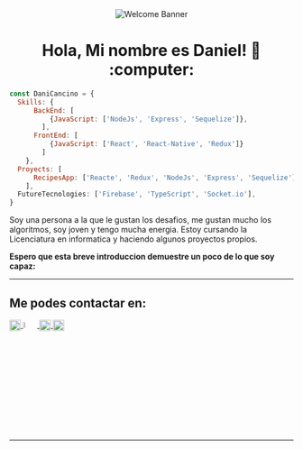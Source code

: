 <div align = 'center'><img src='https://miro.medium.com/max/1360/0*gqO3slLmGb4mUeje.gif' alt='Welcome Banner'  align='center' /></div>
<h1 align="center"> Hola, Mi nombre es Daniel! 👋 :computer: </h1>

```js
const DaniCancino = {
  Skills: {
      BackEnd: [
          {JavaScript: ['NodeJs', 'Express', 'Sequelize']},
        ],
      FrontEnd: [
          {JavaScript: ['React', 'React-Native', 'Redux']}
        ]
    },
  Proyects: [
      RecipesApp: ['Reacte', 'Redux', 'NodeJs', 'Express', 'Sequelize']},
    ],
  FutureTecnologies: ['Firebase', 'TypeScript', 'Socket.io'],
}
```
<div>
  <p>
    Soy una persona a la que le gustan los desafios, me gustan mucho los algoritmos, soy joven y tengo mucha energia.
    Estoy cursando la Licenciatura en informatica y haciendo algunos proyectos propios.  
  </p>
  <strong> Espero que esta breve introduccion demuestre un poco de lo que soy capaz: </strong>
</div>

<hr />

<h2> Me podes contactar en: </h2>

<p>
    <a href="https://www.linkedin.com/in/danicancino-dev/">
      <img align="center" src="https://cdn.jsdelivr.net/npm/simple-icons@3.0.1/icons/linkedin.svg" height="20" width="20" />
    </a>
  <a href="mailto:zieteweb@gmail.com" ><img width="5%" src="https://cdn.jsdelivr.net/npm/simple-icons@3.0.1/icons/gmail.svg">
  </a>
    <a href="https://twitter.com/ziete_77">
      <img align="center" src="https://cdn.jsdelivr.net/npm/simple-icons@3.0.1/icons/twitter.svg" height="20" width="20" />
    </a>
    <a href="https://github.com/DaniCancino">
      <img align="center" src="https://cdn.jsdelivr.net/npm/simple-icons@3.0.1/icons/github.svg" height="20" width="20" />
    </a>
<p/>

<hr/>
